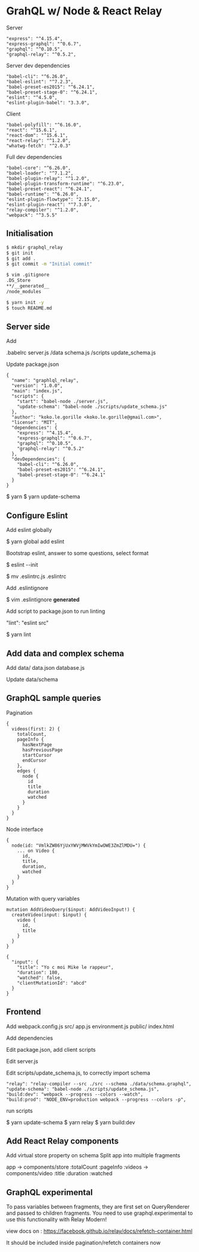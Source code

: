 # GrahQL w/ Node & React Relay

Server

    "express": "^4.15.4",
    "express-graphql": "^0.6.7",
    "graphql": "^0.10.5",
    "graphql-relay": "^0.5.2",

Server dev dependencies

    "babel-cli": "^6.26.0",
    "babel-eslint": "^7.2.3",
    "babel-preset-es2015": "^6.24.1",
    "babel-preset-stage-0": "^6.24.1",
    "eslint": "^4.5.0",
    "eslint-plugin-babel": "3.3.0",

Client

    "babel-polyfill": "^6.16.0",    
    "react": "^15.6.1",
    "react-dom": "^15.6.1",
    "react-relay": "^1.2.0",
    "whatwg-fetch": "^2.0.3"


Full dev dependencies

    "babel-core": "^6.26.0",
    "babel-loader": "^7.1.2",
    "babel-plugin-relay": "^1.2.0",
    "babel-plugin-transform-runtime": "^6.23.0",
    "babel-preset-react": "^6.24.1",
    "babel-runtime": "^6.26.0",
    "eslint-plugin-flowtype": "2.15.0",
    "eslint-plugin-react": "^7.3.0",
    "relay-compiler": "^1.2.0",
    "webpack": "^3.5.5"    

## Initialisation

```bash
$ mkdir graphql_relay
$ git init
$ git add .
$ git commit -m "Initial commit"
```


```bash
$ vim .gitignore
.DS_Store
**/__generated__
/node_modules
```


```bash
$ yarn init -y
$ touch README.md
```

## Server side

Add 

  .babelrc
  server.js
  /data
    schema.js
  /scripts
    update_schema.js

Update package.json

```
{
  "name": "graphlql_relay",
  "version": "1.0.0",
  "main": "index.js",
  "scripts": {
    "start": "babel-node ./server.js",
    "update-schema": "babel-node ./scripts/update_schema.js"
  },
  "author": "koko.le.gorille <koko.le.gorille@gmail.com>",
  "license": "MIT",
  "dependencies": {
    "express": "^4.15.4",
    "express-graphql": "^0.6.7",
    "graphql": "^0.10.5",
    "graphql-relay": "^0.5.2"
  },
  "devDependencies": {
    "babel-cli": "^6.26.0",
    "babel-preset-es2015": "^6.24.1",
    "babel-preset-stage-0": "^6.24.1"
  }
}
```

$ yarn 
$ yarn update-schema

## Configure Eslint

Add eslint globally

$ yarn global add eslint

Bootstrap eslint, answer to some questions, select format

$ eslint --init

$ mv .eslintrc.js .eslintrc

Add .eslintignore

$ vim .eslintignore
__generated__


Add script to package.json to run linting

"lint": "eslint src"

$ yarn lint

## Add data and complex schema

Add 
  data/
    data.json
    database.js

Update data/schema

## GraphQL sample queries

Pagination

```
{
  videos(first: 2) {
    totalCount,
    pageInfo {
      hasNextPage
      hasPreviousPage
      startCursor
      endCursor
    },
    edges {
      node {
        id
        title
        duration
        watched
      }
    }
  }
}
```

Node interface

```
{
  node(id: "VmlkZW86YjUxYWVjMWVkYmIwOWE3ZmZlMDU=") {
    ... on Video {
      id,
      title,
      duration,
      watched
    }
  }
}
```

Mutation with query variables

```
mutation AddVideoQuery($input: AddVideoInput!) {
  createVideo(input: $input) {
    video {
      id,
      title
    }
  }
}

{
  "input": {
    "title": "Yo c moi Mike le rappeur",
    "duration": 180,
    "watched": false,
    "clientMutationId": "abcd"
  }
}
```

## Frontend

Add
  webpack.config.js
  src/
    app.js
    environment.js
  public/
    index.html

Add dependencies

Edit package.json, add client scripts

Edit server.js

Edit scripts/update_schema.js, to correctly import schema

    "relay": "relay-compiler --src ./src --schema ./data/schema.graphql",
    "update-schema": "babel-node ./scripts/update_schema.js",
    "build:dev": "webpack --progress --colors --watch",
    "build:prod": "NODE_ENV=production webpack --progress --colors -p",

run scripts

$ yarn update-schema
$ yarn relay
$ yarn build:dev

## Add React Relay components

Add virtual store property on schema
Split app into multiple fragments

app
  -> components/store
      :totalCount
      :pageInfo
      :videos
    -> components/video
      :title
      :duration
      :watched
      
## GraphQL experimental

To pass variables between fragments, they are first set on QueryRenderer and passed to children fragments. You need to use graphql.experimental to use this functionality with Relay Modern!

view docs on : https://facebook.github.io/relay/docs/refetch-container.html 

It should be included inside pagination/refetch containers now
  